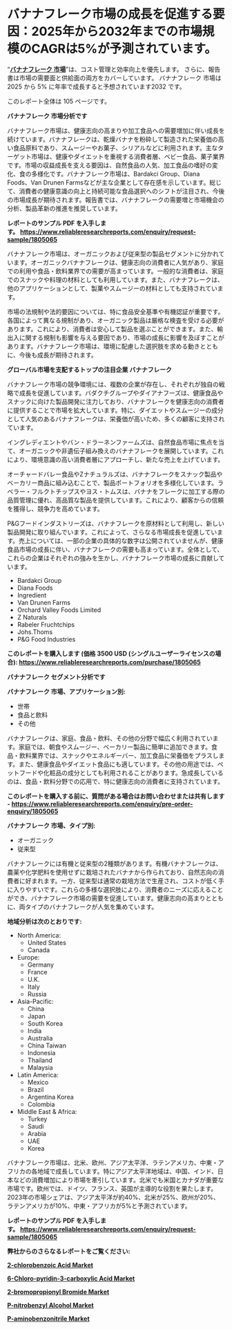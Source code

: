 <p><h1>バナナフレーク市場の成長を促進する要因：2025年から2032年までの市場規模のCAGRは5%が予測されています。</h1></p><p>&ldquo;<strong><a href="https://www.reliableresearchreports.com/banana-flakes-r1805065?utm_campaign=110&utm_medium=9&utm_source=Github&utm_content=ia&utm_term=25032025&utm_id=banana-flakes">バナナフレーク 市場</a></strong>&rdquo;は、コスト管理と効率向上を優先します。 さらに、報告書は市場の需要面と供給面の両方をカバーしています。 バナナフレーク 市場は 2025 から 5% に年率で成長すると予想されています2032 です。</p>
<p>このレポート全体は 105 ページです。</p>
<p><strong>バナナフレーク 市場分析です</strong></p>
<p><p>バナナフレーク市場は、健康志向の高まりや加工食品への需要増加に伴い成長を続けています。バナナフレークは、乾燥バナナを粉砕して製造された栄養価の高い食品原料であり、スムージーやお菓子、シリアルなどに利用されます。主なターゲット市場は、健康やダイエットを重視する消費者層、ベビー食品、菓子業界です。市場の収益成長を支える要因は、自然食品の人気、加工食品の嗜好の変化、食の多様化です。バナナフレーク市場は、Bardakci Group、Diana Foods、Van Drunen Farmsなどが主な企業として存在感を示しています。総じて、消費者の健康意識の向上と持続可能な食品選択へのシフトが注目され、今後の市場成長が期待されます。報告書では、バナナフレークの需要増と市場機会の分析、製品革新の推進を推奨しています。</p></p>
<p><strong>レポートのサンプル PDF を入手します。&nbsp;<a href="https://www.reliableresearchreports.com/enquiry/request-sample/1805065?utm_campaign=110&utm_medium=9&utm_source=Github&utm_content=ia&utm_term=25032025&utm_id=banana-flakes">https://www.reliableresearchreports.com/enquiry/request-sample/1805065</a></strong></p>
<p><p>バナナフレーク市場は、オーガニックおよび従来型の製品セグメントに分かれています。オーガニックバナナフレークは、健康志向の消費者に人気があり、家庭での利用や食品・飲料業界での需要が高まっています。一般的な消費者は、家庭でのスナックや料理の材料としても利用しています。また、バナナフレークは、他のアプリケーションとして、製菓やスムージーの材料としても支持されています。</p><p>市場の法規制や法的要因については、特に食品安全基準や有機認証が重要です。各国によって異なる規制があり、オーガニック製品は厳格な検査を受ける必要があります。これにより、消費者は安心して製品を選ぶことができます。また、輸出入に関する規制も影響を与える要因であり、市場の成長に影響を及ぼすことがあります。バナナフレーク市場は、環境に配慮した選択肢を求める動きとともに、今後も成長が期待されます。</p></p>
<p><strong>グローバル市場を支配するトップの注目企業 バナナフレーク</strong></p>
<p><p>バナナフレーク市場の競争環境には、複数の企業が存在し、それぞれが独自の戦略で成長を促進しています。バダクチグループやダイアナフーズは、健康食品やスナックに向けた製品開発に注力しており、バナナフレークを健康志向の消費者に提供することで市場を拡大しています。特に、ダイエットやスムージーの成分として人気のあるバナナフレークは、栄養価が高いため、多くの顧客に支持されています。</p><p>イングレディエントやバン・ドラーネンファームズは、自然食品市場に焦点を当て、オーガニックや非遺伝子組み換えのバナナフレークを展開しています。これにより、環境意識の高い消費者層にアプローチし、新たな売上を上げています。</p><p>オーチャードバレー食品やZナチュラルズは、バナナフレークをスナック製品やベーカリー商品に組み込むことで、製品ポートフォリオを多様化しています。ラベラー・フルクトチップスやヨス・トムスは、バナナをフレークに加工する際の品質管理に優れ、高品質な製品を提供しています。これにより、顧客からの信頼を獲得し、競争力を高めています。</p><p>P&Gフードインダストリーズは、バナナフレークを原材料として利用し、新しい製品開発に取り組んでいます。これによって、さらなる市場成長を促進しています。売上については、一部の企業の具体的な数字は公開されていませんが、健康食品市場の成長に伴い、バナナフレークの需要も高まっています。全体として、これらの企業はそれぞれの強みを生かし、バナナフレーク市場の成長に貢献しています。</p></p>
<p><ul><li>Bardakci Group</li><li>Diana Foods</li><li>Ingredient</li><li>Van Drunen Farms</li><li>Orchard Valley Foods Limited</li><li>Z Naturals</li><li>Rabeler Fruchtchips</li><li>Johs.Thoms</li><li>P&G Food Industries</li></ul></p>
<p><strong>このレポートを購入します (価格 3500 USD (シングルユーザーライセンスの場合):&nbsp;<a href="https://www.reliableresearchreports.com/purchase/1805065?utm_campaign=110&utm_medium=9&utm_source=Github&utm_content=ia&utm_term=25032025&utm_id=banana-flakes">https://www.reliableresearchreports.com/purchase/1805065</a></strong></p>
<p><strong>バナナフレーク セグメント分析です</strong></p>
<p><strong>バナナフレーク 市場、アプリケーション別:</strong></p>
<p><ul><li>世帯</li><li>食品と飲料</li><li>その他</li></ul></p>
<p><p>バナナフレークは、家庭、食品・飲料、その他の分野で幅広く利用されています。家庭では、朝食やスムージー、ベーカリー製品に簡単に追加できます。食品・飲料業界では、スナックやエネルギーバー、加工食品に栄養価をプラスします。また、健康食品やダイエット食品にも適しています。その他の用途では、ペットフードや化粧品の成分としても利用されることがあります。急成長しているのは、食品・飲料分野での応用で、特に健康志向の消費者に支持されています。</p></p>
<p><strong>このレポートを購入する前に、質問がある場合はお問い合わせまたは共有します - <a href="https://www.reliableresearchreports.com/enquiry/pre-order-enquiry/1805065?utm_campaign=110&utm_medium=9&utm_source=Github&utm_content=ia&utm_term=25032025&utm_id=banana-flakes">https://www.reliableresearchreports.com/enquiry/pre-order-enquiry/1805065</a></strong></p>
<p><strong>バナナフレーク 市場、タイプ別:</strong></p>
<p><ul><li>オーガニック</li><li>従来型</li></ul></p>
<p><p>バナナフレークには有機と従来型の2種類があります。有機バナナフレークは、農薬や化学肥料を使用せずに栽培されたバナナから作られており、自然志向の消費者に好まれます。一方、従来型は通常の栽培方法で生産され、コストが低く手に入りやすいです。これらの多様な選択肢により、消費者のニーズに応えることができ、バナナフレーク市場の需要を促進しています。健康志向の高まりとともに、両タイプのバナナフレークが人気を集めています。</p></p>
<p><strong>地域分析は次のとおりです:</strong></p>
<p><ul>
    <li>
        North America:
        <ul>
            <li>United States</li>
            <li>Canada</li>
        </ul>
    </li>
    <li>
        Europe:
        <ul>
            <li>Germany</li>
            <li>France</li>
            <li>U.K.</li>
            <li>Italy</li>
            <li>Russia</li>
        </ul>
    </li>
    <li>
        Asia-Pacific:
        <ul>
            <li>China</li>
            <li>Japan</li>
            <li>South Korea</li>
            <li>India</li>
            <li>Australia</li>
            <li>China Taiwan</li>
            <li>Indonesia</li>
            <li>Thailand</li>
            <li>Malaysia</li>
        </ul>
    </li>
    <li>
        Latin America:
        <ul>
            <li>Mexico</li>
            <li>Brazil</li>
            <li>Argentina Korea</li>
            <li>Colombia</li>
        </ul>
    </li>
    <li>
        Middle East & Africa:
        <ul>
            <li>Turkey</li>
            <li>Saudi</li>
            <li>Arabia</li>
            <li>UAE</li>
            <li>Korea</li>
        </ul>
    </li>
    </ul></p>
<p><p>バナナフレーク市場は、北米、欧州、アジア太平洋、ラテンアメリカ、中東・アフリカの各地域で成長しています。特にアジア太平洋地域は、中国、インド、日本などの消費増加により市場を牽引しています。北米でも米国とカナダが重要な市場です。欧州では、ドイツ、フランス、英国が主導的な役割を果たします。2023年の市場シェアは、アジア太平洋が約40%、北米が25%、欧州が20%、ラテンアメリカが10%、中東・アフリカが5%と予測されています。</p></p>
<p><strong>レポートのサンプル PDF を入手します。&nbsp;<a href="https://www.reliableresearchreports.com/enquiry/request-sample/1805065?utm_campaign=110&utm_medium=9&utm_source=Github&utm_content=ia&utm_term=25032025&utm_id=banana-flakes">https://www.reliableresearchreports.com/enquiry/request-sample/1805065</a></strong></p>
<p><strong></strong></p>
<p><strong></strong></p>
<p><strong></strong></p>
<p><strong></strong></p>
<p><strong>弊社からのさらなるレポートをご覧ください:</strong></p>
<p><strong><p><a href="https://github.com/lalkobrinarb/Market-Research-Report-List-1/blob/main/2-chlorobenzoic-acid-market.md?utm_campaign=110&utm_medium=9&utm_source=Github&utm_content=ia&utm_term=25032025&utm_id=banana-flakes">2-chlorobenzoic Acid Market</a></p><p><a href="https://github.com/variothonia/Market-Research-Report-List-1/blob/main/6-chloro-pyridin-3-carboxylic-acid-market.md?utm_campaign=110&utm_medium=9&utm_source=Github&utm_content=ia&utm_term=25032025&utm_id=banana-flakes">6-Chloro-pyridin-3-carboxylic Acid Market</a></p><p><a href="https://github.com/hutchkloor4x/Market-Research-Report-List-1/blob/main/2-bromopropionyl-bromide-market.md?utm_campaign=110&utm_medium=9&utm_source=Github&utm_content=ia&utm_term=25032025&utm_id=banana-flakes">2-bromopropionyl Bromide Market</a></p><p><a href="https://github.com/ludongfomban/Market-Research-Report-List-1/blob/main/p-nitrobenzyl-alcohol-market.md?utm_campaign=110&utm_medium=9&utm_source=Github&utm_content=ia&utm_term=25032025&utm_id=banana-flakes">P-nitrobenzyl Alcohol Market</a></p><p><a href="https://github.com/kimanyuzuga/Market-Research-Report-List-1/blob/main/p-aminobenzonitrile-market.md?utm_campaign=110&utm_medium=9&utm_source=Github&utm_content=ia&utm_term=25032025&utm_id=banana-flakes">P-aminobenzonitrile Market</a></p></strong></p>